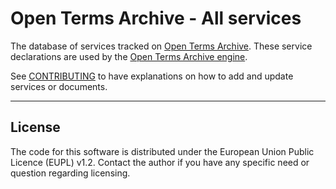 # Open Terms Archive - All services

The database of services tracked on [Open Terms Archive](https://opentermsarchive.org).
These service declarations are used by the [Open Terms Archive engine](https://github.com/ambanum/OpenTermsArchive).

See [CONTRIBUTING](CONTRIBUTING.md) to have explanations on how to add and update services or documents.

---

## License

The code for this software is distributed under the European Union Public Licence (EUPL) v1.2.
Contact the author if you have any specific need or question regarding licensing.
